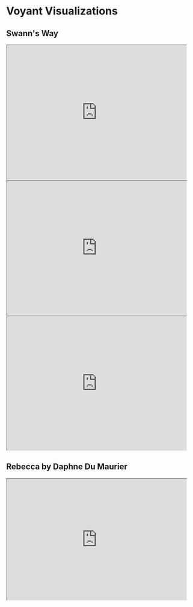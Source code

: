 # Voyant Visualizations

## Swann's Way

<!--	Exported from Voyant Tools (voyant-tools.org).
The iframe src attribute below uses a relative protocol to better function with both
http and https sites, but if you're embedding this into a local web page (file protocol)
you should add an explicit protocol (https if you're using voyant-tools.org, otherwise
it depends on this server.
Feel free to change the height and width values or other styling below: -->
<iframe style='width: 477px; height: 356px;' src='https://voyant-tools.org/tool/Bubblelines/?bins=20&query=gilberte*&query=gilberte&query=odette*&query=mother*&docId=8ac3aa2258c07c24e4580cc47729f79a&corpus=9ec9975150b4c881011d79e071cd328c'></iframe>

<!--	Exported from Voyant Tools (voyant-tools.org).
The iframe src attribute below uses a relative protocol to better function with both
http and https sites, but if you're embedding this into a local web page (file protocol)
you should add an explicit protocol (https if you're using voyant-tools.org, otherwise
it depends on this server.
Feel free to change the height and width values or other styling below: -->
<iframe style='width: 477px; height: 356px;' src='https://voyant-tools.org/tool/Knots/?query=time*&query=time&query=place*&query=window*&docId=8ac3aa2258c07c24e4580cc47729f79a&corpus=9ec9975150b4c881011d79e071cd328c'></iframe>

<!--	Exported from Voyant Tools (voyant-tools.org).
The iframe src attribute below uses a relative protocol to better function with both
http and https sites, but if you're embedding this into a local web page (file protocol)
you should add an explicit protocol (https if you're using voyant-tools.org, otherwise
it depends on this server.
Feel free to change the height and width values or other styling below: -->
<iframe style='width: 477px; height: 356px;' src='https://voyant-tools.org/tool/CollocatesGraph/?query=memory*&query=fix*&query=eyes*&query=tea*&mode=corpus&context=13&corpus=9ec9975150b4c881011d79e071cd328c'></iframe>

## Rebecca by Daphne Du Maurier

<!--	Exported from Voyant Tools (voyant-tools.org).
The iframe src attribute below uses a relative protocol to better function with both
http and https sites, but if you're embedding this into a local web page (file protocol)
you should add an explicit protocol (https if you're using voyant-tools.org, otherwise
it depends on this server.
Feel free to change the height and width values or other styling below: -->
<iframe style='width: 477px; height: 322px;' src='https://voyant-tools.org/tool/Trends/?query=rebecca&query=winter&mode=document&corpus=05b70858dcb0dcc9c91e59c20c5ae9c8'></iframe>
